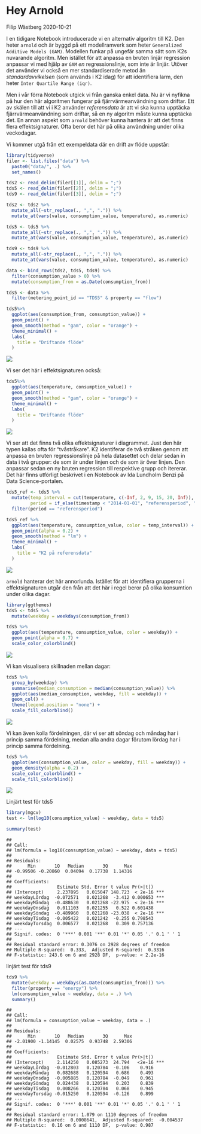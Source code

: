 Hey Arnold
================
Filip Wästberg
2020-10-21

I en tidigare Notebook introducerade vi en alternativ algoritm till K2.
Den heter `arnold` och är byggd på ett modellramverk som heter
`Generalized Additive Models (GAM)`. Modellen funkar på ungefär samma
sätt som K2s nuvarande algoritm. Men istället för att anpassa en bruten
linjär regression anpassar vi med hjälp av `GAM` *en* regressionslinje,
som inte är linjär. Utöver det använder vi också en mer standardiserade
metod än *standardavvikelsen* (som används i K2 idag) för att
identifiera larm, den heter `Inter Quartile Range (iqr)`.

Men i vår förra Notebook utgick vi från ganska enkel data. Nu är vi
nyfikna på hur den här algoritmen fungerar på fjärrvärmeanvändning som
driftar. Ett av skälen till att vi i K2 använder *referensdata* är att
vi ska kunna upptäcka fjärrvärmeanvändning som driftar, så en ny
algoritm måste kunna upptäcka det. En annan aspekt som `arnold` behöver
kunna hantera är att det finns flera effektsignaturer. Ofta beror det
här på olika användning under olika veckodagar.

Vi kommer utgå från ett exempeldata där en drift av flöde uppstår:

``` r
library(tidyverse)
filer <- list.files("data") %>% 
  paste0("data/", .) %>% 
  set_names()

tds2 <- read_delim(filer[[1]], delim = ";")
tds5 <- read_delim(filer[[2]], delim = ";")
tds9 <- read_delim(filer[[3]], delim = ";")

tds2 <- tds2 %>% 
  mutate_all(~str_replace(., ",", ".")) %>% 
  mutate_at(vars(value, consumption_value, temperature), as.numeric)

tds5 <- tds5 %>% 
  mutate_all(~str_replace(., ",", ".")) %>% 
  mutate_at(vars(value, consumption_value, temperature), as.numeric)

tds9 <- tds9 %>% 
  mutate_all(~str_replace(., ",", ".")) %>% 
  mutate_at(vars(value, consumption_value, temperature), as.numeric)

data <- bind_rows(tds2, tds5, tds9) %>% 
  filter(consumption_value > 0) %>% 
  mutate(consumption_from = as.Date(consumption_from))

tds5 <- data %>% 
  filter(metering_point_id == "TDS5" & property == "flow") 

tds5%>% 
  ggplot(aes(consumption_from, consumption_value)) +
  geom_point() +
  geom_smooth(method = "gam", color = "orange") +
  theme_minimal() +
  labs(
    title = "Driftande flöde"
  )
```

![](arnold-on-drift_files/figure-gfm/unnamed-chunk-1-1.png)<!-- -->

Vi ser det här i effektsignaturen också:

``` r
tds5%>% 
  ggplot(aes(temperature, consumption_value)) +
  geom_point() +
  geom_smooth(method = "gam", color = "orange") +
  theme_minimal() +
  labs(
    title = "Driftande flöde"
  )
```

![](arnold-on-drift_files/figure-gfm/unnamed-chunk-2-1.png)<!-- -->

Vi ser att det finns två olika effektsignaturer i diagrammet. Just den
här typen kallas ofta för “tvåstråkare”. K2 identiferar de två stråken
genom att anpassa en bruten regressionslinje på hela datasettet och
delar sedan in data i två grupper: de som är under linjen och de som är
över linjen. Den anpassar sedan en ny bruten regression till respektive
grupp och itererar. Det här finns utförligt beskrivet i en Notebook av
Ida Lundholm Benzi på Data Science-portalen.

``` r
tds5_ref <- tds5 %>% 
  mutate(temp_interval = cut(temperature, c(-Inf, 2, 9, 15, 20, Inf)),
         period = if_else(timestamp < "2014-01-01", "referensperiod", "testperiod")) %>% 
  filter(period == "referensperiod")

tds5_ref %>% 
  ggplot(aes(temperature, consumption_value, color = temp_interval)) +
  geom_point(alpha = 0.2) +
  geom_smooth(method = "lm") +
  theme_minimal() +
  labs(
    title = "K2 på referensdata"
  )
```

![](arnold-on-drift_files/figure-gfm/unnamed-chunk-3-1.png)<!-- -->

`arnold` hanterar det här annorlunda. Istället för att identifiera
grupperna i effektsignaturen utgår den från att det här i regel beror på
olika konsumtion under olika dagar.

``` r
library(ggthemes)
tds5 <- tds5 %>% 
  mutate(weekday = weekdays(consumption_from))

tds5 %>% 
  ggplot(aes(temperature, consumption_value, color = weekday)) +
  geom_point(alpha = 0.7) +
  scale_color_colorblind()
```

![](arnold-on-drift_files/figure-gfm/unnamed-chunk-4-1.png)<!-- -->

Vi kan visualisera skillnaden mellan dagar:

``` r
tds5 %>% 
  group_by(weekday) %>% 
  summarise(median_consumption = median(consumption_value)) %>% 
  ggplot(aes(median_consumption, weekday, fill = weekday)) +
  geom_col() +
  theme(legend.position = "none") +
  scale_fill_colorblind()
```

![](arnold-on-drift_files/figure-gfm/unnamed-chunk-5-1.png)<!-- -->

Vi kan även kolla fördelningen, där vi ser att söndag och måndag har i
princip samma fördelning, medan alla andra dagar förutom lördag har i
princip samma fördelning.

``` r
tds5 %>% 
  ggplot(aes(consumption_value, color = weekday, fill = weekday)) +
  geom_density(alpha = 0.2) +
  scale_color_colorblind() +
  scale_fill_colorblind()
```

![](arnold-on-drift_files/figure-gfm/unnamed-chunk-6-1.png)<!-- -->

Linjärt test för tds5

``` r
library(mgcv)
test <- lm(log10(consumption_value) ~ weekday, data = tds5)

summary(test)
```

    ## 
    ## Call:
    ## lm(formula = log10(consumption_value) ~ weekday, data = tds5)
    ## 
    ## Residuals:
    ##      Min       1Q   Median       3Q      Max 
    ## -0.99506 -0.20860  0.04094  0.17738  1.14316 
    ## 
    ## Coefficients:
    ##                 Estimate Std. Error t value Pr(>|t|)    
    ## (Intercept)     2.237895   0.015047 148.723  < 2e-16 ***
    ## weekdayLördag  -0.072571   0.021268  -3.412 0.000653 ***
    ## weekdayMåndag  -0.488630   0.021268 -22.975  < 2e-16 ***
    ## weekdayOnsdag   0.011103   0.021255   0.522 0.601438    
    ## weekdaySöndag  -0.489960   0.021268 -23.038  < 2e-16 ***
    ## weekdayTisdag  -0.005422   0.021242  -0.255 0.798543    
    ## weekdayTorsdag  0.006577   0.021268   0.309 0.757136    
    ## ---
    ## Signif. codes:  0 '***' 0.001 '**' 0.01 '*' 0.05 '.' 0.1 ' ' 1
    ## 
    ## Residual standard error: 0.3076 on 2928 degrees of freedom
    ## Multiple R-squared:  0.333,  Adjusted R-squared:  0.3316 
    ## F-statistic: 243.6 on 6 and 2928 DF,  p-value: < 2.2e-16

linjärt test för tds9

``` r
tds9 %>% 
  mutate(weekday = weekdays(as.Date(consumption_from))) %>% 
  filter(property == "energy") %>% 
  lm(consumption_value ~ weekday, data = .) %>% 
  summary()
```

    ## 
    ## Call:
    ## lm(formula = consumption_value ~ weekday, data = .)
    ## 
    ## Residuals:
    ##      Min       1Q   Median       3Q      Max 
    ## -2.01900 -1.14145  0.02575  0.93748  2.59306 
    ## 
    ## Coefficients:
    ##                 Estimate Std. Error t value Pr(>|t|)    
    ## (Intercept)     2.114250   0.085273  24.794   <2e-16 ***
    ## weekdayLördag  -0.012803   0.120784  -0.106    0.916    
    ## weekdayMåndag   0.082688   0.120594   0.686    0.493    
    ## weekdayOnsdag  -0.005885   0.120784  -0.049    0.961    
    ## weekdaySöndag   0.024438   0.120594   0.203    0.839    
    ## weekdayTisdag   0.008266   0.120784   0.068    0.945    
    ## weekdayTorsdag -0.015250   0.120594  -0.126    0.899    
    ## ---
    ## Signif. codes:  0 '***' 0.001 '**' 0.01 '*' 0.05 '.' 0.1 ' ' 1
    ## 
    ## Residual standard error: 1.079 on 1110 degrees of freedom
    ## Multiple R-squared:  0.0008641,  Adjusted R-squared:  -0.004537 
    ## F-statistic:  0.16 on 6 and 1110 DF,  p-value: 0.987
